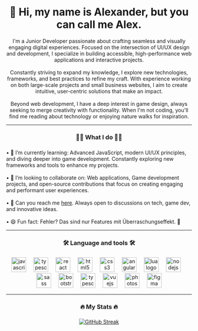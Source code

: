 <h1 align="center">👋 Hi, my name is Alexander, but you can call me Alex.</h1>

<p align="center">I'm a Junior Developer passionate about crafting seamless and visually engaging digital experiences. Focused on the intersection of UI/UX design and development, I specialize in building accessible, high-performance web applications and interactive projects.<br>
<br>Constantly striving to expand my knowledge, I explore new technologies, frameworks, and best practices to refine my craft. With experience working on both large-scale projects and small business websites, I aim to create intuitive, user-centric solutions that make an impact.<br>
<br>Beyond web development, I have a deep interest in game design, always seeking to merge creativity with functionality. When I'm not coding, you'll find me reading about technology or enjoying nature walks for inspiration. </p>

---

<h3 align="center">👨‍💻 What I do 👨‍💻</h3>

###

<p align="left">
• 📖 I’m currently learning: Advanced JavaScript, modern UI/UX principles, and diving deeper into game development. Constantly exploring new frameworks and tools to enhance my projects.<br>
<br>
• 👀 I’m looking to collaborate on: Web applications, Game development projects, and open-source contributions that focus on creating engaging and performant user experiences.<br>
<br>
• 📩 Can you reach me <a href="https://alexgdevx.github.io/Alexander-Frontend-Game-Developer/" target="_blank">here</a>. Always open to discussions on tech, game dev, and innovative ideas.<br>
<br>
  • 😄 Fun fact: Fehler? Das sind nur Features mit Überraschungseffekt. 🤙</p>

---

<h3 align="center">🛠 Language and tools 🛠</h3>

###

<div align="center">
  <img src="https://cdn.jsdelivr.net/gh/devicons/devicon/icons/javascript/javascript-original.svg" height="40" alt="javascript logo"  />
  <img width="12" />
  <img src="https://cdn.jsdelivr.net/gh/devicons/devicon/icons/typescript/typescript-original.svg" height="40" alt="typescript logo"  />
  <img width="12" />
  <img src="https://cdn.jsdelivr.net/gh/devicons/devicon/icons/react/react-original.svg" height="40" alt="react logo"  />
  <img width="12" />
  <img src="https://cdn.jsdelivr.net/gh/devicons/devicon/icons/html5/html5-original.svg" height="40" alt="html5 logo"  />
  <img width="12" />
  <img src="https://cdn.jsdelivr.net/gh/devicons/devicon/icons/css3/css3-original.svg" height="40" alt="css3 logo"  />
  <img width="12" />
  <img src="https://cdn.jsdelivr.net/gh/devicons/devicon/icons/angularjs/angularjs-original.svg" height="40" alt="angularjs logo"  />
  <img width="12" />
  <img src="https://cdn.jsdelivr.net/gh/devicons/devicon/icons/lua/lua-original.svg" height="40" alt="lua logo"  />
  <img width="12" />
  <img src="https://cdn.jsdelivr.net/gh/devicons/devicon/icons/nodejs/nodejs-original.svg" height="40" alt="nodejs logo"  />
  <img width="12" />
  <img src="https://cdn.jsdelivr.net/gh/devicons/devicon/icons/sass/sass-original.svg" height="40" alt="sass logo"  />
  <img width="12" />
  <img src="https://cdn.jsdelivr.net/gh/devicons/devicon/icons/bootstrap/bootstrap-original.svg" height="40" alt="bootstrap logo"  />
  <img width="12" />
  <img src="https://cdn.jsdelivr.net/gh/devicons/devicon/icons/typescript/typescript-original.svg" height="40" alt="typescript logo"  />
  <img width="12" />
  <img src="https://cdn.jsdelivr.net/gh/devicons/devicon/icons/vuejs/vuejs-original.svg" height="40" alt="vuejs logo"  />
  <img width="12" />
  <img src="https://cdn.jsdelivr.net/gh/devicons/devicon/icons/photoshop/photoshop-plain.svg" height="40" alt="photoshop logo"  />
  <img width="12" />
  <img src="https://cdn.jsdelivr.net/gh/devicons/devicon/icons/figma/figma-original.svg" height="40" alt="figma logo"  />
</div>

---

<h3 align="center">🔥 My Stats 🔥</h3>

###

<div align="center">
  <a href="https://git.io/streak-stats"><img src="https://streak-stats.demolab.com?user=AlexGDevX&theme=transparent&border_radius=15&card_width=450&card_height=200" alt="GitHub Streak" /></a>
</div>

###
